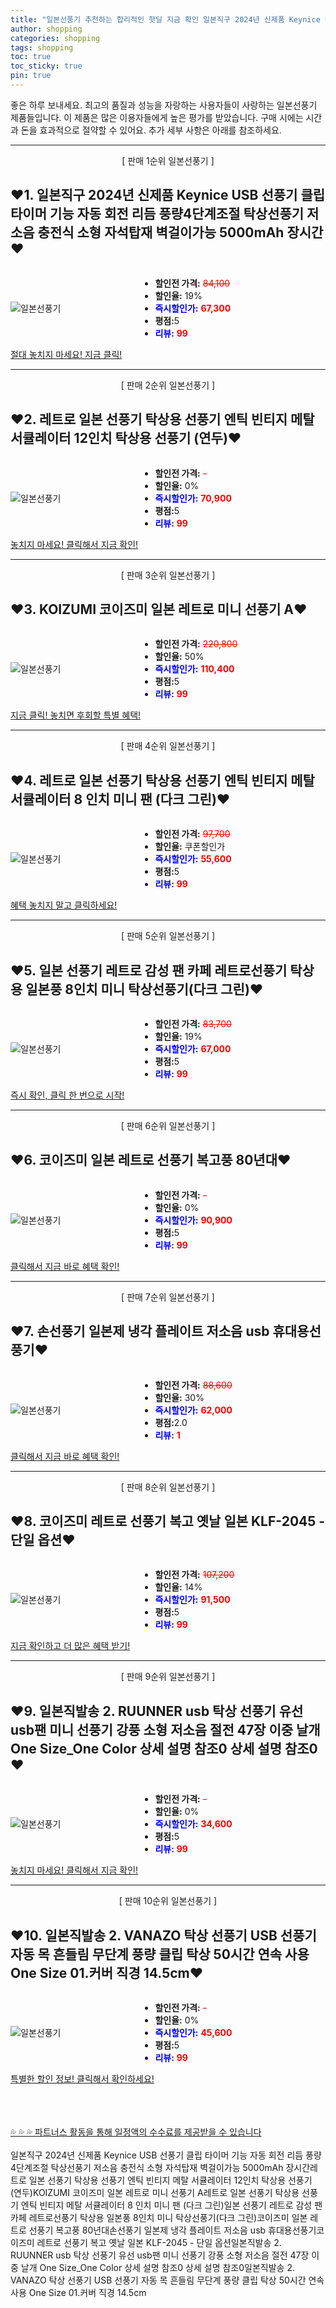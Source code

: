 ```yaml
---
title: "일본선풍기 추천하는 합리적인 핫딜 지금 확인 일본직구 2024년 신제품 Keynice USB"
author: shopping
categories: shopping
tags: shopping
toc: true
toc_sticky: true
pin: true
---
```

좋은 하루 보내세요. 최고의 품질과 성능을 자랑하는 사용자들이 사랑하는 일본선풍기 제품들입니다. 이 제품은 많은 이용자들에게 높은 평가를 받았습니다. 구매 시에는 시간과 돈을 효과적으로 절약할 수 있어요. 추가 세부 사항은 아래를 참조하세요.

---
<p class="toplist" style="margin: 0 auto; display: block; width: fit-content;">[ 판매 1순위 일본선풍기 ]</p>

<h2><strong>❤️1. 일본직구 2024년 신제품 Keynice USB 선풍기 클립 타이머 기능 자동 회전 리듬 풍량4단계조절 탁상선풍기 저소음 충전식 소형 자석탑재 벽걸이가능 5000mAh 장시간❤️</strong></h2>

<div style="display: flex; align-items: center;">
    <div style="flex: 0.4;">
        <img src="https://thumbnail7.coupangcdn.com/thumbnails/remote/230x230ex/image/vendor_inventory/fae5/0d6680e65460ddefab5bf5d1156cc9088c9e24d38a73dc1fabb06d8d4ad4.jpg" alt="일본선풍기" style="max-width: 100%;">
    </div>
    <div style="flex: 0.6; margin-left: 10px;">
        <ul>
            <li><strong>할인전 가격:</strong> <del style="color: red;">84,100</del></li>
            <li><strong>할인율:</strong> 19%</li>
            <li><span style='color:blue'><strong>즉시할인가:</strong></span> <span style='color:red'><strong>67,300</strong></span></li>
            <li><strong>평점:</strong>5</li>
            <li><span style='color:blue'><strong>리뷰:</strong></span> <span style='color:red'><strong>99</strong></span></li>
        </ul>
    </div>
</div>
<div class="center">
    <a href="https://William4Davisa.github.io?lptag=AF9450613&subid=githubio&pageKey=8032822303&traceid=V0-153&itemId=22466125022&vendorItemId=89648424885" class="myButton">
        절대 놓치지 마세요! 지금 클릭!
    </a>
</div>


---
<p class="toplist" style="margin: 0 auto; display: block; width: fit-content;">[ 판매 2순위 일본선풍기 ]</p>

<h2><strong>❤️2. 레트로 일본 선풍기 탁상용 선풍기 엔틱 빈티지 메탈 서큘레이터 12인치 탁상용 선풍기 (연두)❤️</strong></h2>

<div style="display: flex; align-items: center;">
    <div style="flex: 0.4;">
        <img src="https://thumbnail6.coupangcdn.com/thumbnails/remote/230x230ex/image/vendor_inventory/5488/0384c1fb306e6ac8df046588f9b5c1aa80cbb0d2d92515bdcc1bf65babf5.jpg" alt="일본선풍기" style="max-width: 100%;">
    </div>
    <div style="flex: 0.6; margin-left: 10px;">
        <ul>
            <li><strong>할인전 가격:</strong> <del style="color: red;">-</del></li>
            <li><strong>할인율:</strong> 0%</li>
            <li><span style='color:blue'><strong>즉시할인가:</strong></span> <span style='color:red'><strong>70,900</strong></span></li>
            <li><strong>평점:</strong>5</li>
            <li><span style='color:blue'><strong>리뷰:</strong></span> <span style='color:red'><strong>99</strong></span></li>
        </ul>
    </div>
</div>
<div class="center">
    <a href="https://William4Davisa.github.io?lptag=AF9450613&subid=githubio&pageKey=7309237625&traceid=V0-153&itemId=18721349535&vendorItemId=90567612184" class="myButton">
        놓치지 마세요! 클릭해서 지금 확인!
    </a>
</div>


---
<p class="toplist" style="margin: 0 auto; display: block; width: fit-content;">[ 판매 3순위 일본선풍기 ]</p>

<h2><strong>❤️3. KOIZUMI 코이즈미 일본 레트로 미니 선풍기 A❤️</strong></h2>

<div style="display: flex; align-items: center;">
    <div style="flex: 0.4;">
        <img src="https://thumbnail6.coupangcdn.com/thumbnails/remote/230x230ex/image/vendor_inventory/90a3/1f47e8671d2350bce4221f136c30ec88417795961631b7d44e56778532f5.jpg" alt="일본선풍기" style="max-width: 100%;">
    </div>
    <div style="flex: 0.6; margin-left: 10px;">
        <ul>
            <li><strong>할인전 가격:</strong> <del style="color: red;">220,800</del></li>
            <li><strong>할인율:</strong> 50%</li>
            <li><span style='color:blue'><strong>즉시할인가:</strong></span> <span style='color:red'><strong>110,400</strong></span></li>
            <li><strong>평점:</strong>5</li>
            <li><span style='color:blue'><strong>리뷰:</strong></span> <span style='color:red'><strong>99</strong></span></li>
        </ul>
    </div>
</div>
<div class="center">
    <a href="https://William4Davisa.github.io?lptag=AF9450613&subid=githubio&pageKey=8106142962&traceid=V0-153&itemId=22946732517&vendorItemId=90188516614" class="myButton">
        지금 클릭! 놓치면 후회할 특별 혜택!
    </a>
</div>


---
<p class="toplist" style="margin: 0 auto; display: block; width: fit-content;">[ 판매 4순위 일본선풍기 ]</p>

<h2><strong>❤️4. 레트로 일본 선풍기 탁상용 선풍기 엔틱 빈티지 메탈 서큘레이터 8 인치 미니 팬 (다크 그린)❤️</strong></h2>

<div style="display: flex; align-items: center;">
    <div style="flex: 0.4;">
        <img src="https://thumbnail10.coupangcdn.com/thumbnails/remote/230x230ex/image/vendor_inventory/7b5f/2a300b34fc64e4c1c45f926bc4ccdd7c92a97f8dbc38e01b71a6ff2e32ef.jpg" alt="일본선풍기" style="max-width: 100%;">
    </div>
    <div style="flex: 0.6; margin-left: 10px;">
        <ul>
            <li><strong>할인전 가격:</strong> <del style="color: red;">97,700</del></li>
            <li><strong>할인율:</strong> 쿠폰할인가</li>
            <li><span style='color:blue'><strong>즉시할인가:</strong></span> <span style='color:red'><strong>55,600</strong></span></li>
            <li><strong>평점:</strong>5</li>
            <li><span style='color:blue'><strong>리뷰:</strong></span> <span style='color:red'><strong>99</strong></span></li>
        </ul>
    </div>
</div>
<div class="center">
    <a href="https://William4Davisa.github.io?lptag=AF9450613&subid=githubio&pageKey=7309237625&traceid=V0-153&itemId=18721349556&vendorItemId=89984636398" class="myButton">
        혜택 놓치지 말고 클릭하세요!
    </a>
</div>


---
<p class="toplist" style="margin: 0 auto; display: block; width: fit-content;">[ 판매 5순위 일본선풍기 ]</p>

<h2><strong>❤️5. 일본 선풍기 레트로 감성 팬 카페 레트로선풍기 탁상용 일본풍 8인치 미니 탁상선풍기(다크 그린)❤️</strong></h2>

<div style="display: flex; align-items: center;">
    <div style="flex: 0.4;">
        <img src="https://thumbnail6.coupangcdn.com/thumbnails/remote/230x230ex/image/vendor_inventory/4bc4/99e6d3768c927d4e54c773ac5d63fd905287e3163c9f18d8dfcf15285eb2.jpg" alt="일본선풍기" style="max-width: 100%;">
    </div>
    <div style="flex: 0.6; margin-left: 10px;">
        <ul>
            <li><strong>할인전 가격:</strong> <del style="color: red;">83,700</del></li>
            <li><strong>할인율:</strong> 19%</li>
            <li><span style='color:blue'><strong>즉시할인가:</strong></span> <span style='color:red'><strong>67,000</strong></span></li>
            <li><strong>평점:</strong>5</li>
            <li><span style='color:blue'><strong>리뷰:</strong></span> <span style='color:red'><strong>99</strong></span></li>
        </ul>
    </div>
</div>
<div class="center">
    <a href="https://William4Davisa.github.io?lptag=AF9450613&subid=githubio&pageKey=8145541833&traceid=V0-153&itemId=23157900625&vendorItemId=90777639474" class="myButton">
        즉시 확인, 클릭 한 번으로 시작!
    </a>
</div>


---
<p class="toplist" style="margin: 0 auto; display: block; width: fit-content;">[ 판매 6순위 일본선풍기 ]</p>

<h2><strong>❤️6. 코이즈미 일본 레트로 선풍기 복고풍 80년대❤️</strong></h2>

<div style="display: flex; align-items: center;">
    <div style="flex: 0.4;">
        <img src="https://thumbnail7.coupangcdn.com/thumbnails/remote/230x230ex/image/vendor_inventory/c1fc/8afe5048d49aed90a66e5eb92c7b4562df475d3dcec3886eafff714943ef.png" alt="일본선풍기" style="max-width: 100%;">
    </div>
    <div style="flex: 0.6; margin-left: 10px;">
        <ul>
            <li><strong>할인전 가격:</strong> <del style="color: red;">-</del></li>
            <li><strong>할인율:</strong> 0%</li>
            <li><span style='color:blue'><strong>즉시할인가:</strong></span> <span style='color:red'><strong>90,900</strong></span></li>
            <li><strong>평점:</strong>5</li>
            <li><span style='color:blue'><strong>리뷰:</strong></span> <span style='color:red'><strong>99</strong></span></li>
        </ul>
    </div>
</div>
<div class="center">
    <a href="https://William4Davisa.github.io?lptag=AF9450613&subid=githubio&pageKey=8205293696&traceid=V0-153&itemId=23533547585&vendorItemId=90559816871" class="myButton">
        클릭해서 지금 바로 혜택 확인!
    </a>
</div>


---
<p class="toplist" style="margin: 0 auto; display: block; width: fit-content;">[ 판매 7순위 일본선풍기 ]</p>

<h2><strong>❤️7. 손선풍기 일본제 냉각 플레이트 저소음 usb 휴대용선풍기❤️</strong></h2>

<div style="display: flex; align-items: center;">
    <div style="flex: 0.4;">
        <img src="https://thumbnail6.coupangcdn.com/thumbnails/remote/230x230ex/image/vendor_inventory/8fe3/5ae25aeaf70ad331ed32d7f27c70c5e49415b9094093abbffa7696f5fa22.jpg" alt="일본선풍기" style="max-width: 100%;">
    </div>
    <div style="flex: 0.6; margin-left: 10px;">
        <ul>
            <li><strong>할인전 가격:</strong> <del style="color: red;">88,600</del></li>
            <li><strong>할인율:</strong> 30%</li>
            <li><span style='color:blue'><strong>즉시할인가:</strong></span> <span style='color:red'><strong>62,000</strong></span></li>
            <li><strong>평점:</strong>2.0</li>
            <li><span style='color:blue'><strong>리뷰:</strong></span> <span style='color:red'><strong>1</strong></span></li>
        </ul>
    </div>
</div>
<div class="center">
    <a href="https://William4Davisa.github.io?lptag=AF9450613&subid=githubio&pageKey=8081400261&traceid=V0-153&itemId=22787567233&vendorItemId=89822572140" class="myButton">
        클릭해서 지금 바로 혜택 확인!
    </a>
</div>


---
<p class="toplist" style="margin: 0 auto; display: block; width: fit-content;">[ 판매 8순위 일본선풍기 ]</p>

<h2><strong>❤️8. 코이즈미 레트로 선풍기 복고 옛날 일본 KLF-2045 - 단일 옵션❤️</strong></h2>

<div style="display: flex; align-items: center;">
    <div style="flex: 0.4;">
        <img src="https://thumbnail6.coupangcdn.com/thumbnails/remote/230x230ex/image/vendor_inventory/4342/1ed53adeacc685267ee51506f838b82fe0ba4276b229aa8ad0f69accc83e.jpg" alt="일본선풍기" style="max-width: 100%;">
    </div>
    <div style="flex: 0.6; margin-left: 10px;">
        <ul>
            <li><strong>할인전 가격:</strong> <del style="color: red;">107,200</del></li>
            <li><strong>할인율:</strong> 14%</li>
            <li><span style='color:blue'><strong>즉시할인가:</strong></span> <span style='color:red'><strong>91,500</strong></span></li>
            <li><strong>평점:</strong>5</li>
            <li><span style='color:blue'><strong>리뷰:</strong></span> <span style='color:red'><strong>99</strong></span></li>
        </ul>
    </div>
</div>
<div class="center">
    <a href="https://William4Davisa.github.io?lptag=AF9450613&subid=githubio&pageKey=8124763316&traceid=V0-153&itemId=23058685188&vendorItemId=90092323711" class="myButton">
        지금 확인하고 더 많은 혜택 받기!
    </a>
</div>


---
<p class="toplist" style="margin: 0 auto; display: block; width: fit-content;">[ 판매 9순위 일본선풍기 ]</p>

<h2><strong>❤️9. 일본직발송 2. RUUNNER usb 탁상 선풍기 유선 usb팬 미니 선풍기 강풍 소형 저소음 절전 47장 이중 날개 One Size_One Color 상세 설명 참조0 상세 설명 참조0❤️</strong></h2>

<div style="display: flex; align-items: center;">
    <div style="flex: 0.4;">
        <img src="https://thumbnail10.coupangcdn.com/thumbnails/remote/230x230ex/image/vendor_inventory/7205/b50b0df9819c6b0554b20f23975c4db55b18c1dcc21cc7236da36a94e376.jpg" alt="일본선풍기" style="max-width: 100%;">
    </div>
    <div style="flex: 0.6; margin-left: 10px;">
        <ul>
            <li><strong>할인전 가격:</strong> <del style="color: red;">-</del></li>
            <li><strong>할인율:</strong> 0%</li>
            <li><span style='color:blue'><strong>즉시할인가:</strong></span> <span style='color:red'><strong>34,600</strong></span></li>
            <li><strong>평점:</strong>5</li>
            <li><span style='color:blue'><strong>리뷰:</strong></span> <span style='color:red'><strong>99</strong></span></li>
        </ul>
    </div>
</div>
<div class="center">
    <a href="https://William4Davisa.github.io?lptag=AF9450613&subid=githubio&pageKey=5633259037&traceid=V0-153&itemId=9168879456&vendorItemId=76454791202" class="myButton">
        놓치지 마세요! 클릭해서 지금 확인!
    </a>
</div>


---
<p class="toplist" style="margin: 0 auto; display: block; width: fit-content;">[ 판매 10순위 일본선풍기 ]</p>

<h2><strong>❤️10. 일본직발송 2. VANAZO 탁상 선풍기 USB 선풍기 자동 목 흔들림 무단계 풍량 클립 탁상 50시간 연속 사용 One Size 01.커버 직경 14.5cm❤️</strong></h2>

<div style="display: flex; align-items: center;">
    <div style="flex: 0.4;">
        <img src="https://thumbnail7.coupangcdn.com/thumbnails/remote/230x230ex/image/vendor_inventory/83f7/a053f6f362e1a0001ed4ce339a5ef83a6d53f44651821ebd00f785687f1d.jpg" alt="일본선풍기" style="max-width: 100%;">
    </div>
    <div style="flex: 0.6; margin-left: 10px;">
        <ul>
            <li><strong>할인전 가격:</strong> <del style="color: red;">-</del></li>
            <li><strong>할인율:</strong> 0%</li>
            <li><span style='color:blue'><strong>즉시할인가:</strong></span> <span style='color:red'><strong>45,600</strong></span></li>
            <li><strong>평점:</strong>5</li>
            <li><span style='color:blue'><strong>리뷰:</strong></span> <span style='color:red'><strong>99</strong></span></li>
        </ul>
    </div>
</div>
<div class="center">
    <a href="https://William4Davisa.github.io?lptag=AF9450613&subid=githubio&pageKey=6415577822&traceid=V0-153&itemId=13777669811&vendorItemId=81028172554" class="myButton">
        특별한 할인 정보! 클릭해서 확인하세요!
    </a>
</div>

<br><br><br>[💦 💦 💦 파트너스 활동을 통해 일정액의 수수료를 제공받을 수 있습니다](https://link.coupang.com/a/bcpT2c)<br><br>일본직구 2024년 신제품 Keynice USB 선풍기 클립 타이머 기능 자동 회전 리듬 풍량4단계조절 탁상선풍기 저소음 충전식 소형 자석탑재 벽걸이가능 5000mAh 장시간레트로 일본 선풍기 탁상용 선풍기 엔틱 빈티지 메탈 서큘레이터 12인치 탁상용 선풍기 (연두)KOIZUMI 코이즈미 일본 레트로 미니 선풍기 A레트로 일본 선풍기 탁상용 선풍기 엔틱 빈티지 메탈 서큘레이터 8 인치 미니 팬 (다크 그린)일본 선풍기 레트로 감성 팬 카페 레트로선풍기 탁상용 일본풍 8인치 미니 탁상선풍기(다크 그린)코이즈미 일본 레트로 선풍기 복고풍 80년대손선풍기 일본제 냉각 플레이트 저소음 usb 휴대용선풍기코이즈미 레트로 선풍기 복고 옛날 일본 KLF-2045 - 단일 옵션일본직발송 2. RUUNNER usb 탁상 선풍기 유선 usb팬 미니 선풍기 강풍 소형 저소음 절전 47장 이중 날개 One Size_One Color 상세 설명 참조0 상세 설명 참조0일본직발송 2. VANAZO 탁상 선풍기 USB 선풍기 자동 목 흔들림 무단계 풍량 클립 탁상 50시간 연속 사용 One Size 01.커버 직경 14.5cm